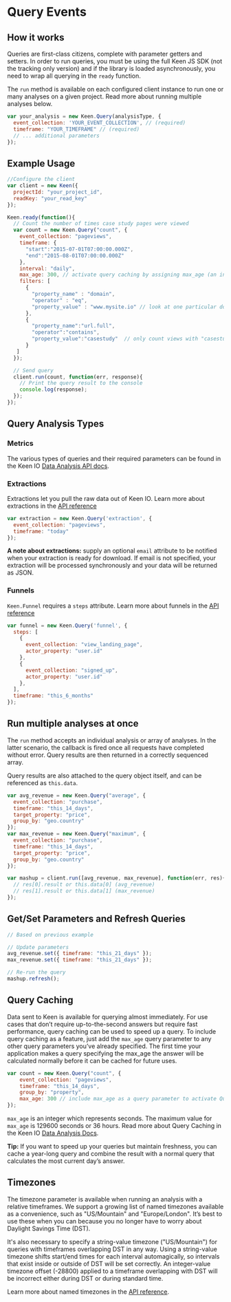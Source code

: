 # Query Events

## How it works

Queries are first-class citizens, complete with parameter getters and setters. In order to run queries, you must be using the full Keen JS SDK (not the tracking only version) and if the library is loaded asynchronously, you need to wrap all querying in the `ready` function.

The `run` method is available on each configured client instance to run one or many analyses on a given project. Read more about running multiple analyses below.

```javascript
var your_analysis = new Keen.Query(analysisType, {
  event_collection: 'YOUR_EVENT_COLLECTION', // (required)
  timeframe: "YOUR_TIMEFRAME" // (required)
  // ... additional parameters
});
```

## Example Usage

```javascript
//Configure the client
var client = new Keen({
  projectId: "your_project_id",
  readKey: "your_read_key"
});

Keen.ready(function(){
  // Count the number of times case study pages were viewed
  var count = new Keen.Query("count", {
    event_collection: "pageviews",
    timeframe: {
      "start":"2015-07-01T07:00:00.000Z",
      "end":"2015-08-01T07:00:00.000Z"
    },
    interval: "daily",
    max_age: 300, // activate query caching by assigning max_age (an integer representing seconds)
    filters: [
      {
        "property_name" : "domain",
        "operator" : "eq",
        "property_value" : "www.mysite.io" // look at one particular domain only
      },
      {
        "property_name":"url.full",
        "operator":"contains",
        "property_value":"casestudy"  // only count views with "casestudy" in the page URL
      }
   ]
  });

  // Send query
  client.run(count, function(err, response){
    // Print the query result to the console
    console.log(response);
  });
});
```
## Query Analysis Types

### Metrics

The various types of queries and their required parameters can be found in the Keen IO [Data Analysis API docs](https://keen.io/docs/data-analysis/metrics/).

### Extractions

Extractions let you pull the raw data out of Keen IO.  Learn more about extractions in the [API reference](https://keen.io/docs/data-analysis/extractions)

```javascript
var extraction = new Keen.Query('extraction', {
  event_collection: "pageviews",
  timeframe: "today"
});
```

**A note about extractions:** supply an optional `email` attribute to be notified when your extraction is ready for download. If email is not specified, your extraction will be processed synchronously and your data will be returned as JSON.

### Funnels

`Keen.Funnel` requires a `steps` attribute.  Learn more about funnels in the [API reference](https://keen.io/docs/data-analysis/funnels/#steps)

```javascript
var funnel = new Keen.Query('funnel', {
  steps: [
    {
  	  event_collection: "view_landing_page",
  	  actor_property: "user.id"
    },
    {
  	  event_collection: "signed_up",
  	  actor_property: "user.id"
    },
  ],
  timeframe: "this_6_months"
});
```

## Run multiple analyses at once

The `run` method accepts an individual analysis or array of analyses. In the latter scenario, the callback is fired once all requests have completed without error. Query results are then returned in a correctly sequenced array.

Query results are also attached to the query object itself, and can be referenced as `this.data`.

```javascript
var avg_revenue = new Keen.Query("average", {
  event_collection: "purchase",
  timeframe: "this_14_days",
  target_property: "price",
  group_by: "geo.country"
});
var max_revenue = new Keen.Query("maximum", {
  event_collection: "purchase",
  timeframe: "this_14_days",
  target_property: "price",
  group_by: "geo.country"
});

var mashup = client.run([avg_revenue, max_revenue], function(err, res){
  // res[0].result or this.data[0] (avg_revenue)
  // res[1].result or this.data[1] (max_revenue)
});  
```
## Get/Set Parameters and Refresh Queries

```javascript
// Based on previous example

// Update parameters
avg_revenue.set({ timeframe: "this_21_days" });
max_revenue.set({ timeframe: "this_21_days" });

// Re-run the query
mashup.refresh();
```
## Query Caching

Data sent to Keen is available for querying almost immediately. For use cases that don’t require up-to-the-second answers but require fast performance, query caching can be used to speed up a query. To include query caching as a feature, just add the `max_age` query parameter to any other query parameters you’ve already specified. The first time your application makes a query specifying the max_age the answer will be calculated normally before it can be cached for future uses.

```javascript
var count = new Keen.Query("count", {
    event_collection: "pageviews",
    timeframe: "this_14_days",
    group_by: "property",
    max_age: 300 // include max_age as a query parameter to activate Query Caching
});
```
`max_age` is an integer which represents seconds. The maximum value for `max_age` is 129600 seconds or 36 hours. Read more about Query Caching in the Keen IO [Data Analysis Docs](https://keen.io/docs/data-analysis/caching/).

**Tip:** If you want to speed up your queries but maintain freshness, you can cache a year-long query and combine the result with a normal query that calculates the most current day’s answer.

## Timezones

The timezone parameter is available when running an analysis with a relative timeframes. We support a growing list of named timezones available as a convenience, such as "US/Mountain" and "Europe/London". It’s best to use these when you can because you no longer have to worry about Daylight Savings Time (DST).

It's also necessary to specify a string-value timezone ("US/Mountain") for queries with timeframes overlapping DST in any way. Using a string-value timezone shifts start/end times for each interval automagically, so intervals that exist inside or outside of DST will be set correctly. An integer-value timezone offset (-28800) applied to a timeframe overlapping with DST will be incorrect either during DST or during standard time.

Learn more about named timezones in the [API reference](https://keen.io/docs/api/#timezone).
